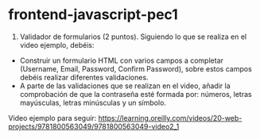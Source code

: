 ﻿# frontend-javascript-pec1
 
1. Validador de formularios (2 puntos).
Siguiendo lo que se realiza en el video ejemplo, debéis:
  - Construir un formulario HTML con varios campos a completar (Username, Email, Password, Confirm Password), sobre estos campos debéis realizar diferentes validaciones.
  - A parte de las validaciones que se realizan en el video, añadir la comprobación de que la contraseña esté formada por: números, letras mayúsculas, letras minúsculas y un símbolo.

Video ejemplo para seguir: https://learning.oreilly.com/videos/20-web-projects/9781800563049/9781800563049-video2_1
